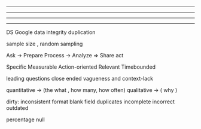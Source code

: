 ___




___

___


___


DS Google
data integrity
 duplication

sample size , random sampling

Ask -> Prepare
Process -> Analyze
=> Share act

Specific
Measurable
Action-oriented
Relevant
Timebounded

leading questions
close ended
vagueness and context-lack

quantitative -> (the what , how many, how often)
qualitative -> ( why )

dirty:
 inconsistent format
 blank field
 duplicates
 incomplete
 incorrect
 outdated

percentage null
